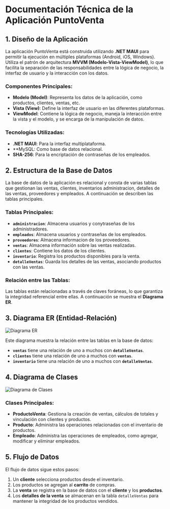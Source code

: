 ﻿# Documentación Técnica de la Aplicación PuntoVenta

## 1. Diseño de la Aplicación

La aplicación PuntoVenta está construida utilizando **.NET MAUI** 
para permitir la ejecución en múltiples plataformas (Android, iOS, Windows). 
Utiliza el patrón de arquitectura **MVVM (Modelo-Vista-ViewModel)**, lo que facilita 
la separación de las responsabilidades entre la lógica de negocio, la interfaz 
de usuario y la interacción con los datos.

### Componentes Principales:
- **Modelo (Model)**: Representa los datos de la aplicación, como productos, clientes, ventas, etc.
- **Vista (View)**: Define la interfaz de usuario en las diferentes plataformas.
- **ViewModel**: Contiene la lógica de negocio, maneja la interacción entre la vista y el modelo, y se encarga de la manipulación de datos.

### Tecnologías Utilizadas:
- **.NET MAUI**: Para la interfaz multiplataforma.
- **MySQL: Como base de datos relacional.
- **SHA-256**: Para la encriptación de contraseñas de los empleados.

## 2. Estructura de la Base de Datos

La base de datos de la aplicación es relacional y consta de varias tablas que gestionan las ventas, clientes,
inventarios administracion, detalles de las ventas, proveedores y empleados. A continuación se describen las tablas principales.

### Tablas Principales:
- **`administracion`**: Almacena usuarios y conytraseñas de los administradores.
- **`empleados`**: Almacena usuarios y contraseñas de los empleados.
- **`proveedores`**: Almacena informacion de los proveedores.
- **`ventas`**: Almacena información sobre las ventas realizadas.
- **`clientes`**: Contiene los datos de los clientes.
- **`inventario`**: Registra los productos disponibles para la venta.
- **`detalleVentas`**: Guarda los detalles de las ventas, asociando productos con las ventas.

### Relación entre las Tablas:
Las tablas están relacionadas a través de claves foráneas, lo que garantiza la integridad referencial entre ellas. A continuación se muestra el **Diagrama ER**.

## 3. Diagrama ER (Entidad-Relación)

![Diagrama ER](diagrama_ER.png)

Este diagrama muestra la relación entre las tablas en la base de datos:
- **`ventas`** tiene una relación de uno a muchos con **`detalleVentas`**.
- **`clientes`** tiene una relación de uno a muchos con **`ventas`**.
- **`inventario`** tiene una relación de uno a muchos con **`detalleVentas`**.

## 4. Diagrama de Clases

![Diagrama de Clases](diagrama_clases.png)

### Clases Principales:
- **ProductoVenta**: Gestiona la creación de ventas, cálculos de totales y vinculación con clientes y productos.
- **Producto**: Administra las operaciones relacionadas con el inventario de productos.
- **Empleado**: Administra las operaciones de empleados, como agregar, modificar y eliminar empleados.

## 5. Flujo de Datos

El flujo de datos sigue estos pasos:
1. Un **cliente** selecciona productos desde el inventario.
2. Los productos se agregan al **carrito** de compras.
3. La **venta** se registra en la base de datos con el **cliente** y los **productos**.
4. Los **detalles de la venta** se almacenan en la tabla `detalleVentas` para mantener la integridad de los productos vendidos.